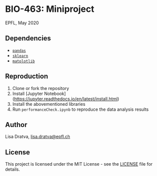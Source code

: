 # BIO-463: Miniproject

EPFL, May 2020


## Dependencies
* [`pandas`](https://pandas.pydata.org/)
* [`sklearn`](https://scikit-learn.org/stable/)
* [`matplotlib`](https://matplotlib.org/)

## Reproduction
1. Clone or fork the repository
2. Install [Jupyter Notebook] (https://jupyter.readthedocs.io/en/latest/install.html)
4. Install the abovementioned libraries
5. Run `performanceCheck.ipynb` to reproduce the data analysis results

## Author
Lisa Dratva, [lisa.dratva@epfl.ch](mailto:lisa.dratva@epfl.ch)

## License
This project is licensed under the MIT License - see the [LICENSE](LICENSE) file for details.